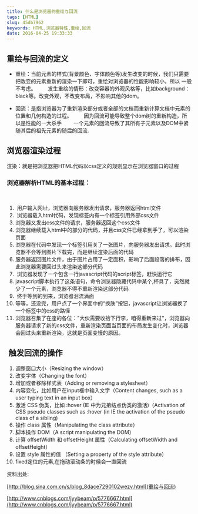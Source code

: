 ```yaml
---
title: 什么是浏览器的重绘与回流
tags: [HTML]
slug: 45db7962
keywords: HTML,浏览器特性,重绘,回流
date: 2016-04-25 19:33:33
---
```

## 重绘与回流的定义

- 重绘：当前元素的样式(背景颜色、字体颜色等)发生改变的时候，我们只需要把改变的元素重新的渲染一下即可，重绘对浏览器的性能影响较小，所以 一般不考虑。
　　发生重绘的情形：改变容器的外观风格等，比如background：black等。改变外观，不改变布局，不影响其他的dom。

- 回流：是指浏览器为了重新渲染部分或者全部的文档而重新计算文档中元素的位置和几何构造的过程。
　　因为回流可能导致整个dom树的重新构造，所以是性能的一大杀手
　　一个元素的回流导致了其所有子元素以及DOM中紧随其后的祖先元素的随后的回流.
  
## 浏览器渲染过程　　

渲染：就是把浏览器把HTML代码以css定义的规则显示在浏览器窗口的过程 

### 浏览器解析HTML的基本过程：
 
1.  用户输入网址，浏览器向服务器发出请求，服务器返回html文件
2.  浏览器载入html代码，发现标签内有一个标签引用外部css文件
3. 浏览器又发出css文件的请求，服务器返回这个css文件
4. 浏览器继续载入html中的部分的代码，并且css文件已经拿到手了，可以渲染页面
5. 浏览器在代码中发现一个标签引用关了一张图片，向服务器发出请求。此时浏览器不会等到图片下载完，而是继续渲染后面的代码
6. 服务器返回图片文件，由于图片占用了一定面积，影响了后面段落的排布，因此浏览器需要回过头来渲染这部分代码
7.  浏览器发现了一个包含一行javascript代码的script标签，赶快运行它
8. javascript脚本执行了这条语句，命令浏览器隐藏代码中某个,杯具了，突然就少了一个元素，浏览器不得不重新渲染这部分代码
9.  终于等到的到来，浏览器泪流满面 
10. 等等，还没完，用户点了一个界面中的“换肤”按钮，javascript让浏览器换了一个标签中的css的路径
11. 浏览器召集了在座的各位："大伙需要收拾下行李，咱得重新来过"，浏览器向服务器请求了新的css文件，重新渲染页面当页面的布局发生变化时，浏览器会回过头来重新渲染，这就是页面变慢的原因。



##  触发回流的操作
1. 调整窗口大小（Resizing the window）
2. 改变字体（Changing the font）
3. 增加或者移除样式表（Adding or removing a stylesheet）
4. 内容变化，比如用户在input框中输入文字（Content changes, such as a user typing text in an input box）
5. 激活 CSS 伪类，比如 :hover (IE 中为兄弟结点伪类的激活)（Activation of CSS pseudo classes such as :hover (in IE the activation of the pseudo class of a sibling)
6. 操作 class 属性（Manipulating the class attribute）
7. 脚本操作 DOM（A script manipulating the DOM）
8. 计算 offsetWidth 和 offsetHeight 属性（Calculating offsetWidth and offsetHeight）
9. 设置 style 属性的值 （Setting a property of the style attribute）
10. fixed定位的元素,在拖动滚动条的时候会一直回流


资料出处:

[http://blog.sina.com.cn/s/blog_8dace7290102wezv.html](重绘与回流)

[http://www.cnblogs.com/jyybeam/p/5776667.html](http://www.cnblogs.com/jyybeam/p/5776667.html)
